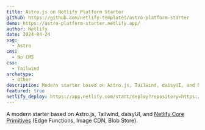 ```yaml
---
title: Astro.js on Netlify Platform Starter
github: https://github.com/netlify-templates/astro-platform-starter
demo: https://astro-platform-starter.netlify.app/
author: Netlify
date: 2024-04-24
ssg:
  - Astro
cms:
  - No CMS
css:
  - Tailwind 
archetype:
  - Other
description: Modern starter based on Astro.js, Tailwind, daisyUI, and Netlify Core Primitives.
featured: true
netlify_deploy: https://app.netlify.com/start/deploy?repository=https://github.com/netlify-templates/astro-platform-starter
---
```


A modern starter based on Astro.js, Tailwind, daisyUI, and [Netlify Core Primitives](https://docs.netlify.com/core/overview/#develop) (Edge Functions, Image CDN, Blob Store).